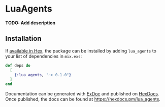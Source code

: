 # LuaAgents

**TODO: Add description**

## Installation

If [available in Hex](https://hex.pm/docs/publish), the package can be installed
by adding `lua_agents` to your list of dependencies in `mix.exs`:

```elixir
def deps do
  [
    {:lua_agents, "~> 0.1.0"}
  ]
end
```

Documentation can be generated with [ExDoc](https://github.com/elixir-lang/ex_doc)
and published on [HexDocs](https://hexdocs.pm). Once published, the docs can
be found at <https://hexdocs.pm/lua_agents>.